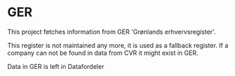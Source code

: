 GER
============

This project fetches information from GER 'Grønlands erhvervsregister'.

This register is not maintained any more, it is used as a fallback register.
If a company can not be found in data from CVR it might exist in GER.

Data in GER is left in Datafordeler


